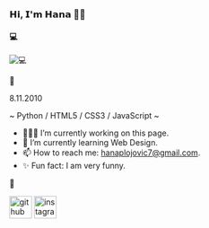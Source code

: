 ### 𝗛𝗶, 𝗜'𝗺 𝗛𝗮𝗻𝗮 👋🏼
#### 💻
![💻](https://i.pinimg.com/originals/8b/35/fe/8b35fef55fba1a201c9c7a11d3ec3d64.gif)

🤍

8.11.2010

 ~ Python / HTML5 / CSS3 / JavaScript ~

- 👩🏻‍💻 I’m currently working on this page. 
- 🌱 I’m currently learning Web Design. 
- 📫 How to reach me: hanaplojovic7@gmail.com.
- ✨ Fun fact: I am very funny.

🤍

[<img src='https://cdn.jsdelivr.net/npm/simple-icons@3.0.1/icons/github.svg' alt='github' height='40'>](https://github.com/plojovichana)  [<img src='https://cdn.jsdelivr.net/npm/simple-icons@3.0.1/icons/instagram.svg' alt='instagram' height='40'>](https://www.instagram.com/hanaplojovic/)  

